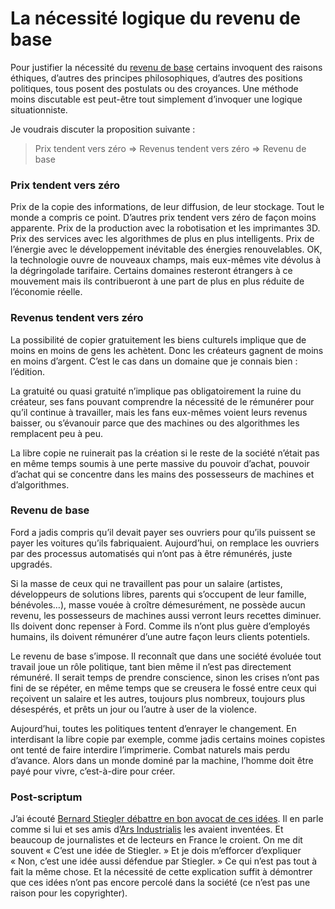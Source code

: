 # La nécessité logique du revenu de base

Pour justifier la nécessité du [revenu de base](https://tcrouzet.com/tag/revenu-de-base/) certains invoquent des raisons éthiques, d’autres des principes philosophiques, d’autres des positions politiques, tous posent des postulats ou des croyances. Une méthode moins discutable est peut-être tout simplement d’invoquer une logique situationniste.<span id="more-35772"></span>

Je voudrais discuter la proposition suivante :

> Prix tendent vers zéro =&gt; Revenus tendent vers zéro =&gt; Revenu de base

### Prix tendent vers zéro

Prix de la copie des informations, de leur diffusion, de leur stockage. Tout le monde a compris ce point. D’autres prix tendent vers zéro de façon moins apparente. Prix de la production avec la robotisation et les imprimantes 3D. Prix des services avec les algorithmes de plus en plus intelligents. Prix de l’énergie avec le développement inévitable des énergies renouvelables. OK, la technologie ouvre de nouveaux champs, mais eux-mêmes vite dévolus à la dégringolade tarifaire. Certains domaines resteront étrangers à ce mouvement mais ils contribueront à une part de plus en plus réduite de l’économie réelle.

### Revenus tendent vers zéro

La possibilité de copier gratuitement les biens culturels implique que de moins en moins de gens les achètent. Donc les créateurs gagnent de moins en moins d’argent. C’est le cas dans un domaine que je connais bien : l’édition.

La gratuité ou quasi gratuité n’implique pas obligatoirement la ruine du créateur, ses fans pouvant comprendre la nécessité de le rémunérer pour qu’il continue à travailler, mais les fans eux-mêmes voient leurs revenus baisser, ou s’évanouir parce que des machines ou des algorithmes les remplacent peu à peu.

La libre copie ne ruinerait pas la création si le reste de la société n’était pas en même temps soumis à une perte massive du pouvoir d’achat, pouvoir d’achat qui se concentre dans les mains des possesseurs de machines et d’algorithmes.

### Revenu de base

Ford a jadis compris qu’il devait payer ses ouvriers pour qu’ils puissent se payer les voitures qu’ils fabriquaient. Aujourd’hui, on remplace les ouvriers par des processus automatisés qui n’ont pas à être rémunérés, juste upgradés.

Si la masse de ceux qui ne travaillent pas pour un salaire (artistes, développeurs de solutions libres, parents qui s’occupent de leur famille, bénévoles…), masse vouée à croître démesurément, ne possède aucun revenu, les possesseurs de machines aussi verront leurs recettes diminuer. Ils doivent donc repenser à Ford. Comme ils n’ont plus guère d’employés humains, ils doivent rémunérer d’une autre façon leurs clients potentiels.

Le revenu de base s’impose. Il reconnaît que dans une société évoluée tout travail joue un rôle politique, tant bien même il n’est pas directement rémunéré. Il serait temps de prendre conscience, sinon les crises n’ont pas fini de se répéter, en même temps que se creusera le fossé entre ceux qui reçoivent un salaire et les autres, toujours plus nombreux, toujours plus désespérés, et prêts un jour ou l’autre à user de la violence.

Aujourd’hui, toutes les politiques tentent d’enrayer le changement. En interdisant la libre copie par exemple, comme jadis certains moines copistes ont tenté de faire interdire l’imprimerie. Combat naturels mais perdu d’avance. Alors dans un monde dominé par la machine, l’homme doit être payé pour vivre, c’est-à-dire pour créer.

### Post-scriptum

J’ai écouté [Bernard Stiegler débattre en bon avocat de ces idées](http://romainelubrique.org/bernard-stiegler). Il en parle comme si lui et ses amis d’[Ars Industrialis](http://arsindustrialis.org/) les avaient inventées. Et beaucoup de journalistes et de lecteurs en France le croient. On me dit souvent « C’est une idée de Stiegler. » Et je dois m’efforcer d’expliquer « Non, c’est une idée aussi défendue par Stiegler. » Ce qui n’est pas tout à fait la même chose. Et la nécessité de cette explication suffit à démontrer que ces idées n’ont pas encore percolé dans la société (ce n’est pas une raison pour les copyrighter).